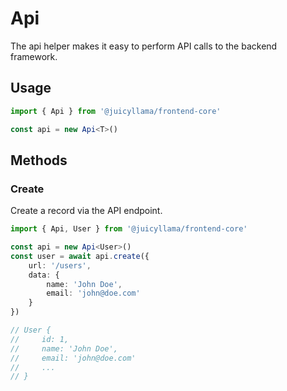 # Api

The api helper makes it easy to perform API calls to the backend framework.

## Usage

```typescript
import { Api } from '@juicyllama/frontend-core'

const api = new Api<T>()
```

## Methods

### Create

Create a record via the API endpoint.

```typescript
import { Api, User } from '@juicyllama/frontend-core'

const api = new Api<User>()
const user = await api.create({
    url: '/users',
    data: {
		name: 'John Doe',
		email: 'john@doe.com'
	}
})

// User {
//     id: 1,
//     name: 'John Doe',
//     email: 'john@doe.com'
//     ...
// }
```
